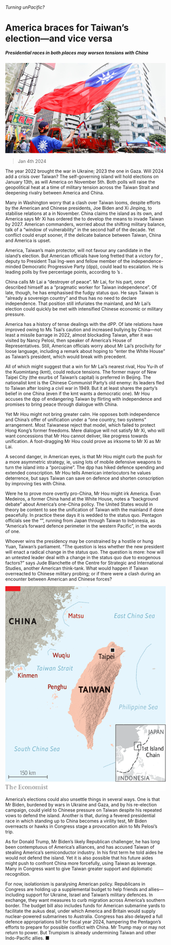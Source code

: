 ###### Turning unPacific?

# America braces for Taiwan’s election—and vice versa 

##### Presidential races in both places may worsen tensions with China 

![image](images/20240106_ASP001.jpg) 

> Jan 4th 2024 

The year 2022 brought the war in Ukraine; 2023 the one in Gaza. Will 2024 add a crisis over Taiwan? The self-governing island will hold elections on January 13th, as will America on November 5th. Both polls will raise the geopolitical heat at a time of military tension across the Taiwan Strait and deepening rivalry between America and China.

Many in Washington worry that a clash over Taiwan looms, despite efforts by the American and Chinese presidents, Joe Biden and Xi Jinping, to stabilise relations at a  in November. China claims the island as its own, and America says Mr Xi has ordered the  to develop the means to invade Taiwan by 2027. American commanders, worried about the shifting military balance, talk of a “window of vulnerability” in the second half of the decade. Yet conflict could erupt sooner, if the delicate balance between Taiwan, China and America is upset.


America, Taiwan’s main protector, will not favour any candidate in the island’s election. But American officials have long fretted that a victory for , deputy to President Tsai Ing-wen and fellow member of the independence-minded Democratic Progressive Party (dpp), could lead to escalation. He is leading polls by five percentage points, according to ’s .

China calls Mr Lai a “destroyer of peace”. Mr Lai, for his part, once described himself as a “pragmatic worker for Taiwan independence”. Of late, though, he has emphasised the fudgy status quo. He says Taiwan is “already a sovereign country” and thus has no need to declare independence. That position still infuriates the mainland, and Mr Lai’s election could quickly be met with intensified Chinese economic or military pressure. 

America has a history of tense dealings with the dPP. Of late relations have improved owing to Ms Tsai’s caution and increased bullying by China—not least a missile barrage in 2022, almost blockading Taiwan, after it was visited by Nancy Pelosi, then speaker of America’s House of Representatives. Still, American officials worry about Mr Lai’s proclivity for loose language, including a remark about hoping to “enter the White House” as Taiwan’s president, which would break with precedent.

All of which might suggest that a win for Mr Lai’s nearest rival, Hou Yu-ih of the Kuomintang (kmt), could reduce tensions. The former mayor of New Taipei City (the exurbs of Taiwan’s capital) is preferred in Beijing. The nationalist kmt is the Chinese Communist Party’s old enemy: its leaders fled to Taiwan after losing a civil war in 1949. But it at least shares the party’s belief in one China (even if the kmt wants a democratic one). Mr Hou accuses the dpp of endangering Taiwan by flirting with independence and promises to bring peace through dialogue with China.

Yet Mr Hou might not bring greater calm. He opposes both independence and China’s offer of unification under a “one country, two systems” arrangement. Most Taiwanese reject that model, which failed to protect Hong Kong’s former freedoms. Mere dialogue will not satisfy Mr Xi, who will want concessions that Mr Hou cannot deliver, like progress towards unification. A foot-dragging Mr Hou could prove as irksome to Mr Xi as Mr Lai. 

A second danger, in American eyes, is that Mr Hou might curb the push for a more asymmetric strategy, ie, using lots of mobile defensive weapons to turn the island into a “porcupine”. The dpp has hiked defence spending and extended conscription. Mr Hou tells American interlocutors he values deterrence, but says Taiwan can save on defence and shorten conscription by improving ties with China.

Were he to prove more overtly pro-China, Mr Hou might irk America. Evan Medeiros, a former China hand at the White House, notes a “background debate” about America’s one-China policy. The United States would in theory be content to see the unification of Taiwan with the mainland if done peacefully. In practice these days it is wedded to the status quo. Pentagon officials see the “”, running from Japan through Taiwan to Indonesia, as “America’s forward defence perimeter in the western Pacific”, in the words of one.

Whoever wins the presidency may be constrained by a hostile or hung Yuan, Taiwan’s parliament. “The question is less whether the new president will enact a radical change in the status quo. The question is more: how will an untested leader deal with a change in the status quo due to exogenous factors?” says Jude Blanchette of the Centre for Strategic and International Studies, another American think-tank. What would happen if Taiwan overreacted to Chinese military probing; or if there were a clash during an encounter between American and Chinese forces?

![image](images/20240106_ASM901.png) 


America’s elections could also unsettle things in several ways. One is that Mr Biden, burdened by wars in Ukraine and Gaza, and by his re-election campaign, could yield to Chinese pressure on Taiwan despite his repeated vows to defend the island. Another is that, during a fevered presidential race in which standing up to China becomes a virility test, Mr Biden overreacts or hawks in Congress stage a provocation akin to Ms Pelosi’s trip.

As for Donald Trump, Mr Biden’s likely Republican challenger, he has long been contemptuous of America’s alliances, and has accused Taiwan of stealing America’s semiconductor industry. In his first term he told aides he would not defend the island. Yet it is also possible that his future aides might push to confront China more forcefully, using Taiwan as leverage. Many in Congress want to give Taiwan greater support and diplomatic recognition.

For now, isolationism is paralysing American policy. Republicans in Congress are holding up a supplemental budget to help friends and allies—including support for Ukraine, Israel and Taiwan’s military defences. In exchange, they want measures to curb migration across America’s southern border. The budget bill also includes funds for American submarine yards to facilitate the aukus deal, under which America and Britain would supply nuclear-powered submarines to Australia. Congress has also delayed a full defence appropriations bill for fiscal year 2024, hampering the Pentagon’s efforts to prepare for possible conflict with China. Mr Trump may or may not return to power. But Trumpism is already undermining Taiwan and other Indo-Pacific allies. ■

